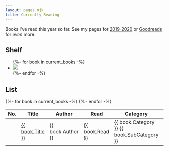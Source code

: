 ```yaml
---
layout: pages.njk
title: Currently Reading
---
```

Books I've read this year so far. See my pages for [2019-2020](/../books) or [Goodreads](https://www.goodreads.com/user/show/768192-jlord) for _even_ more.

<h2 id="book-shelf">Shelf</h2>

<ul class="book-shelf-container">
  {%- for book in current_books -%}
    <li><a href="{{ book.GoodreadsURL }}">
      <img class="book" src="{{ book.CoverURL }}">
    </a></li>
  {%- endfor -%}
</ul>

<h2 id="book-shelf">List</h2>

<div class="book-list-container">
  <table>
    <thead>
      <tr>
        <th>No.</th><th>Title</th><th>Author</th><th>Read</th><th>Category</th><th>Rating</th>
      </tr>
    </thead>
    <tbody>
      {%- for book in current_books -%}
      <tr>
        <td class="table-row-number"></td><td><a href="{{ book.GoodreadsURL }}">{{ book.Title }}</a></td><td>{{ book.Author }}</td><td>{{ book.Read }}</td><td>{{ book.Category }} <span class="meta-text">{{ book.SubCategory }}</span></td><td class="center">{{ book.Rating }}/5</td>
      </tr>
      {%- endfor -%}
    </tbody>
  </table>
</div>
